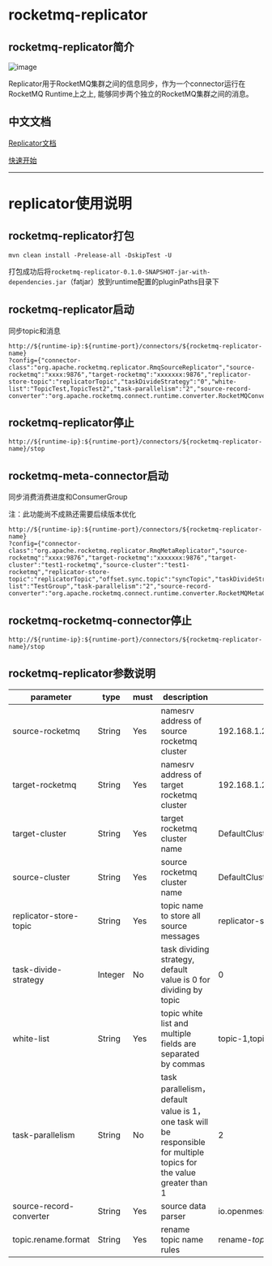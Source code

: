 # rocketmq-replicator

## rocketmq-replicator简介

![image](https://blobscdn.gitbook.com/v0/b/gitbook-28427.appspot.com/o/assets%2F-Lm4-doAUYYZgDcb_Jnz%2F-LoOhyGfSf-N6oHVgJhr%2F-LoOi0ADfZ4q-qPo_uEB%2Frocketmq%20connector.png?alt=media&token=0bbbfa54-240a-489e-8dfb-1996d0800dfc)

Replicator用于RocketMQ集群之间的信息同步，作为一个connector运行在RocketMQ Runtime上之上, 能够同步两个独立的RocketMQ集群之间的消息。

## 中文文档

[Replicator文档](https://rocketmq-1.gitbook.io/rocketmq-connector/rocketmq-connector/replicator/replicator-jian-jie)

[快速开始](https://rocketmq-1.gitbook.io/rocketmq-connector/rocketmq-connector/replicator/rocketmq-replicator)

---

# replicator使用说明

## rocketmq-replicator打包
````
mvn clean install -Prelease-all -DskipTest -U 
````

打包成功后将`rocketmq-replicator-0.1.0-SNAPSHOT-jar-with-dependencies.jar`（fatjar）放到runtime配置的pluginPaths目录下

## rocketmq-replicator启动

同步topic和消息
````
http://${runtime-ip}:${runtime-port}/connectors/${rocketmq-replicator-name}
?config={"connector-class":"org.apache.rocketmq.replicator.RmqSourceReplicator","source-rocketmq":"xxxx:9876","target-rocketmq":"xxxxxxx:9876","replicator-store-topic":"replicatorTopic","taskDivideStrategy":"0","white-list":"TopicTest,TopicTest2","task-parallelism":"2","source-record-converter":"org.apache.rocketmq.connect.runtime.converter.RocketMQConverter"}
````


## rocketmq-replicator停止
````
http://${runtime-ip}:${runtime-port}/connectors/${rocketmq-replicator-name}/stop
````

## rocketmq-meta-connector启动

同步消费消费进度和ConsumerGroup

注：此功能尚不成熟还需要后续版本优化
````
http://${runtime-ip}:${runtime-port}/connectors/${rocketmq-replicator-name}
?config={"connector-class":"org.apache.rocketmq.replicator.RmqMetaReplicator","source-rocketmq":"xxxx:9876","target-rocketmq":"xxxxxxx:9876","target-cluster":"test1-rocketmq","source-cluster":"test1-rocketmq","replicator-store-topic":"replicatorTopic","offset.sync.topic":"syncTopic","taskDivideStrategy":"0","white-list":"TestGroup","task-parallelism":"2","source-record-converter":"org.apache.rocketmq.connect.runtime.converter.RocketMQMetaConverter"}
````


## rocketmq-rocketmq-connector停止
````
http://${runtime-ip}:${runtime-port}/connectors/${rocketmq-replicator-name}/stop
````

## rocketmq-replicator参数说明

parameter | type | must | description | sample value
---|---|---|---|---|
source-rocketmq | String | Yes | namesrv address of source rocketmq cluster | 192.168.1.2:9876 |
target-rocketmq | String | Yes | namesrv address of target rocketmq cluster | 192.168.1.2:9876 |
target-cluster | String | Yes | target rocketmq cluster name | DefaultCluster |
source-cluster | String | Yes | source rocketmq cluster name | DefaultCluster |
replicator-store-topic | String | Yes | topic name to store all source messages | replicator-store-topic |
task-divide-strategy | Integer | No | task dividing strategy, default value is 0 for dividing by topic | 0 |
white-list | String | Yes | topic white list and multiple fields are separated by commas | topic-1,topic-2 |
task-parallelism | String | No | task parallelism，default value is 1，one task will be responsible for multiple topics for the value greater than 1 | 2 |
source-record-converter | String | Yes | source data parser | io.openmessaging.connect.runtime.converter.JsonConverter |
topic.rename.format | String | Yes | rename topic name rules | rename-${topic} (${topic} represents the source topic name) |
